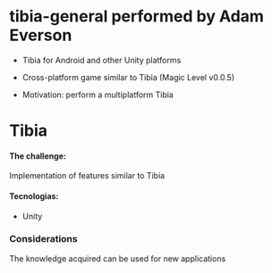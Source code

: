 # tibia-general performed by Adam Everson

* Tibia for Android and other Unity platforms

* Cross-platform game similar to Tibia (Magic Level v0.0.5)

* Motivation: perform a multiplatform Tibia

# Tibia
#### The challenge:
Implementation of features similar to Tibia

#### Tecnologias:
  - Unity

### Considerations
The knowledge acquired can be used for new applications
